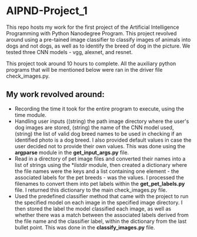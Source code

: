 # AIPND-Project_1
This repo hosts my work for the first project of the Artificial Intelligence Programming with Python Nanodegree Program. This project revolved around using a pre-tained image classifier to classify images of animals into dogs and not dogs, as well as to identify the breed of dog in the picture. We tested three CNN models - vgg, alexnet, and resnet.

This project took around 10 hours to complete. All the auxiliary python programs that will be mentioned below were ran in the driver file check_images.py.

## My work revolved around:
* Recording the time it took for the entire program to execute, using the time module.
* Handling user inputs ((string) the path image directory where the user's dog images are stored, (string) the name of the CNN model used, (string) the list of valid dog breed names to be used in checking if an identified photo is a dog breed. I also provided default values in case the user decided not to provide their own values. This was done using the **argparse** module in the **get_input_args.py** file.
* Read in a directory of pet image files and converted their names into a list of strings using the **listdir* module, then created a dictionary where the file names were the keys and a list containing one element - the associated labels for the pet breeds - was the values. I processed the filenames to convert them into pet labels within the **get_pet_labels.py** file. I returned this dictionary to the main check_images.py file.
* Used the predefined classifier method that came with the project to run the specified model on each image in the specified image directory. I then stored the label the model classified each image, as well as whether there was a match between the associated labels derived from the file name and the classifier label, within the dictionary from the last bullet point. This was done in the **classify_images.py** file.
